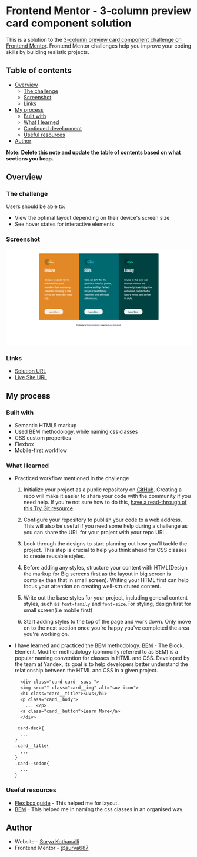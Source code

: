 # Frontend Mentor - 3-column preview card component solution

This is a solution to the [3-column preview card component challenge on Frontend Mentor](https://www.frontendmentor.io/challenges/3column-preview-card-component-pH92eAR2-). Frontend Mentor challenges help you improve your coding skills by building realistic projects. 

## Table of contents

- [Overview](#overview)
  - [The challenge](#the-challenge)
  - [Screenshot](#screenshot)
  - [Links](#links)
- [My process](#my-process)
  - [Built with](#built-with)
  - [What I learned](#what-i-learned)
  - [Continued development](#continued-development)
  - [Useful resources](#useful-resources)
- [Author](#author)


**Note: Delete this note and update the table of contents based on what sections you keep.**

## Overview

### The challenge

Users should be able to:

- View the optimal layout depending on their device's screen size
- See hover states for interactive elements

### Screenshot

![scrennshot](./screenshot.png)

### Links

- [Solution URL](https://github.com/surya687/frontend-mentor-challenges/tree/3-column-preview-card-component)
- [Live Site URL](https://surya687.github.io/frontend-mentor-challenges)

## My process

### Built with

- Semantic HTML5 markup
- Used BEM methodology, while naming css classes
- CSS custom properties
- Flexbox
- Mobile-first workflow


### What I learned

* Practiced workflow mentioned in the challenge
  1. Initialize your project as a public repository on [GitHub](https://github.com/). Creating a repo will make it easier to share your code with the community if you need help. If you're not sure how to do this, [have a read-through of this Try Git resource](https://try.github.io/).
  
  2. Configure your repository to publish your code to a web address. This will also be useful if you need some help during a challenge as you can share the URL for your project with your repo URL.
  
  3. Look through the designs to start planning out how you'll tackle the project. This step is crucial to help you think ahead for CSS classes to create reusable styles.
  
  4. Before adding any styles, structure your content with HTML(Design the markup for Big screens first as the layout in big screen is complex than that in small screen). Writing your HTML first can help focus your attention on creating well-structured content.
  
  5. Write out the base styles for your project, including general content styles, such as `font-family` and `font-size`.For styling, design first for small screen(i.e mobile first)
  
  6. Start adding styles to the top of the page and work down. Only move on to the next section once you're happy you've completed the area you're working on.

* I have learned and practiced the BEM methodology.
[BEM](https://www.integralist.co.uk/posts/bem/#4) - The Block, Element, Modifier methodology (commonly referred to as BEM) is a popular naming convention for classes in HTML and CSS. Developed by the team at Yandex, its goal is to help developers better understand the relationship between the HTML and CSS in a given project.

  ```
    <div class="card card--suvs ">
    <img src="" class="card__img" alt="suv icon">
    <h1 class="card__title">SUVs</h1>
    <p class="card__body">
      ... </p>
    <a class="card__button">Learn More</a>
    </div>

  ```

  ```
  .card-deck{
    ...
  }
  .card__title{
    ...
  }
  .card--sedon{
    ...
  }
  ```

### Useful resources

- [Flex box guide](https://css-tricks.com/snippets/css/a-guide-to-flexbox/) - This helped me for layout.
- [BEM](https://css-tricks.com/bem-101/) - This helped me in naming the css classes in an organised way.

## Author

- Website - [Surya Kothapalli](https://www.your-site.com)
- Frontend Mentor - [@surya687](https://www.frontendmentor.io/profile/yourusername)

